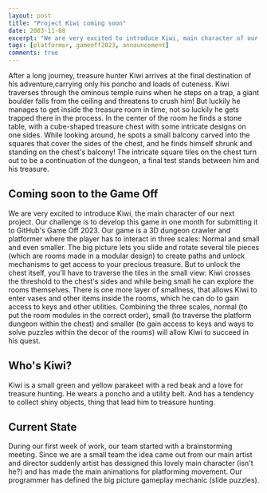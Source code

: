 ```yaml
---
layout: post
title: "Project Kiwi coming soon"
date: 2003-11-08
excerpt: "We are very excited to introduce Kiwi, main character of our next project. Our challenge is to develop this game in one month for submitting it to GitHub's Game Off 2023."
tags: [platformer, gameoff2023, announcement]
comments: true
---
```


After a long journey, treasure hunter Kiwi arrives at the final destination of his adventure,carrying only his poncho and loads of cuteness. Kiwi traverses through the ominous temple ruins when he steps on a trap, a giant boulder falls from the ceiling and threatens to crush him! But luckily he manages to get inside the treasure room in time, not so luckily he gets trapped there in the process. In the center of the room he finds a stone table, with a cube-shaped treasure chest with some intricate designs on one sides. While looking around, he spots a small balcony carved into the squares that cover the sides of the chest, and he finds himself shrunk and standing on the chest's balcony! The intricate square tiles on the chest turn out to be a continuation of the dungeon, a final test stands between him and his treasure.

## Coming soon to the Game Off

We are very excited to introduce Kiwi, the main character of our next project. Our challenge is to develop this game in one month for submitting it to GitHub's Game Off 2023. Our game is a 3D dungeon crawler and platformer where the player has to interact in three scales: Normal and small and even smaller. The big picture lets you slide and rotate several tile pieces (which are rooms made in a modular design) to create paths and unlock mechanisms to get access to your precious treasure. But to unlock the chest itself, you'll have to traverse the tiles in the small view: Kiwi crosses the threshold to the chest's sides and while being small he can explore the rooms themselves. There is one more layer of smallness, that allows Kiwi to enter vases and other items inside the rooms, which he can do to gain access to keys and other utilities. Combining the three scales, normal (to put the room modules in the correct order), small (to traverse the platform dungeon within the chest) and smaller (to gain access to keys and ways to solve puzzles within the decor of the rooms) will allow Kiwi to succeed in his quest.

## Who's Kiwi?

Kiwi is a small green and yellow parakeet with a red beak and a love for treasure hunting. He wears a poncho and a utility belt. And has a tendency to collect shiny objects, thing that lead him to treasure hunting.

## Current State

During our first week of work, our team started with a brainstorming meeting. Since we are a small team the idea came out from our main artist and director suddenly artist has dessigned this lovely main character (isn't he?) and has made the main animations for platforming movement. Our programmer has defined the big picture gameplay mechanic (slide puzzles).
